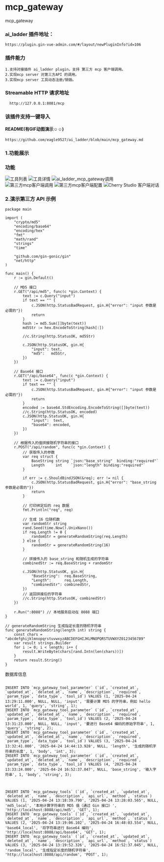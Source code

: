 # mcp_gateway
mcp_gateway 

###  ai_ladder  插件地址： 
```
https://plugin.gin-vue-admin.com/#/layout/newPluginInfo?id=106
```
### 插件能力
```
1.支持对接插件 ai_ladder plugin，支持 第三方 mcp 客户端调用。
2.实现mcp server 对第三方API 的调用。
3.实现mcp server 工具动态注册/销毁。
```

###  Streamable HTTP 请求地址

```
  http://127.0.0.1:8081/mcp
```

### 该插件支持一键导入

#### README(有GIF动图演示☺️☺️)
```
https://github.com/eagle9527/ai_ladder/blob/main/mcp_gateway.md
```
### 1.功能展示
### 功能 
![工具列表](https://github.com/eagle9527/ai_ladder/blob/main/tools.png?raw=true)
![工具详情](https://github.com/eagle9527/ai_ladder/blob/main/tool_defail.png?raw=true)
![ai_ladder_mcp_gateway调用](https://github.com/eagle9527/ai_ladder/blob/main/ai_ladder_mcp_gateway.png?raw=true)
![第三方mcp客户端调用](https://github.com/eagle9527/ai_ladder/blob/main/CherryStudio_mcp_gateway.png?raw=true)
![第三方mcp客户端配置](https://github.com/eagle9527/ai_ladder/blob/main/ide_client.png?raw=true)
![Cherry Studio 客户端对话](https://github.com/eagle9527/ai_ladder/blob/main/ide_chart.png?raw=true)


### 2.演示第三方  API 示例
```
package main

import (
	"crypto/md5"
	"encoding/base64"
	"encoding/hex"
	"fmt"
	"math/rand"
	"strings"
	"time"

	"github.com/gin-gonic/gin"
	"net/http"
)

func main() {
	r := gin.Default()

	// MD5 接口
	r.GET("/api/md5", func(c *gin.Context) {
		text := c.Query("input")
		if text == "" {
			c.JSON(http.StatusBadRequest, gin.H{"error": "input 参数是必需的"})
			return
		}
		hash := md5.Sum([]byte(text))
		md5Str := hex.EncodeToString(hash[:])

		//c.String(http.StatusOK, md5Str)

		c.JSON(http.StatusOK, gin.H{
			"input": text,
			"md5":   md5Str,
		})
	})

	// Base64 接口
	r.GET("/api/base64", func(c *gin.Context) {
		text := c.Query("input")
		if text == "" {
			c.JSON(http.StatusBadRequest, gin.H{"error": "input 参数是必需的"})
			return
		}
		encoded := base64.StdEncoding.EncodeToString([]byte(text))
		//c.String(http.StatusOK, encoded)
		c.JSON(http.StatusOK, gin.H{
			"input":  text,
			"base64": encoded,
		})
	})

	// 根据传入的值拼接随机字符串的接口
	r.POST("/api/random", func(c *gin.Context) {
		// 获取传入的参数
		var req struct {
			BaseString string `json:"base_string"  binding:"required"`
			Length     int    `json:"length" binding:"required"`
		}

		if err := c.ShouldBindJSON(&req); err != nil {
			c.JSON(http.StatusBadRequest, gin.H{"error": "base_string 参数是必需的"})
			return
		}

		// 打印绑定后的 req 数据
		fmt.Println("req", req)

		// 生成 16 位随机数
		var randomStr string
		rand.Seed(time.Now().UnixNano())
		if req.Length != 0 {
			randomStr = generateRandomString(req.Length)
		} else {
			randomStr = generateRandomString(16)
		}

		// 拼接传入的 base_string 和随机生成的字符串
		combinedStr := req.BaseString + randomStr

		c.JSON(http.StatusOK, gin.H{
			"BaseString":  req.BaseString,
			"Length":      req.Length,
			"combinedStr": combinedStr,
		})
		// 返回拼接后的字符串
		//c.String(http.StatusOK, combinedStr)
	})

	r.Run(":8088") // 本地服务启动在 8088 端口
}

// generateRandomString 生成指定长度的随机字符串
func generateRandomString(length int) string {
	const chars = "abcdefghijklmnopqrstuvwxyzABCDEFGHIJKLMNOPQRSTUVWXYZ0123456789"
	var result strings.Builder
	for i := 0; i < length; i++ {
		result.WriteByte(chars[rand.Intn(len(chars))])
	}
	return result.String()
}

```

数据库信息

```

INSERT INTO `mcp_gateway_tool_parameter` (`id`, `created_at`, `updated_at`, `deleted_at`, `name`, `description`, `required`, `param_type`, `data_type`, `tool_id`) VALUES (1, '2025-04-24 13:29:11.000', NULL, NULL, 'input', '需要计算 MD5 的字符串，例如 hello world', 1, 'query', 'string', 1);
INSERT INTO `mcp_gateway_tool_parameter` (`id`, `created_at`, `updated_at`, `deleted_at`, `name`, `description`, `required`, `param_type`, `data_type`, `tool_id`) VALUES (2, '2025-04-24 13:31:23.000', NULL, NULL, 'input', '要进行 Base64 编码的原始字符串', 1, 'query', 'string', 2);
INSERT INTO `mcp_gateway_tool_parameter` (`id`, `created_at`, `updated_at`, `deleted_at`, `name`, `description`, `required`, `param_type`, `data_type`, `tool_id`) VALUES (3, '2025-04-24 13:32:41.000', '2025-04-24 14:44:13.928', NULL, 'length', '生成的随机字符串的长度', 1, 'body', 'int', 3);
INSERT INTO `mcp_gateway_tool_parameter` (`id`, `created_at`, `updated_at`, `deleted_at`, `name`, `description`, `required`, `param_type`, `data_type`, `tool_id`) VALUES (4, '2025-04-24 13:33:24.000', '2025-04-24 16:52:37.047', NULL, 'base_string', '输入字符串', 1, 'body', 'string', 3);



INSERT INTO `mcp_gateway_tools` (`id`, `created_at`, `updated_at`, `deleted_at`, `name`, `description`, `api_url`, `method`, `status`) VALUES (1, '2025-04-24 13:18:39.790', '2025-04-24 13:28:03.565', NULL, 'md5_local', '本地计算字符串的 MD5 值（通过 Gin 接口）', 'http://localhost:8088/api/md5', 'GET', 1);
INSERT INTO `mcp_gateway_tools` (`id`, `created_at`, `updated_at`, `deleted_at`, `name`, `description`, `api_url`, `method`, `status`) VALUES (2, '2025-04-24 13:19:06.102', '2025-04-24 16:48:03.554', NULL, 'base64_local', '将字符串进行 Base64 编码', 'http://localhost:8088/api/base64', 'GET', 1);
INSERT INTO `mcp_gateway_tools` (`id`, `created_at`, `updated_at`, `deleted_at`, `name`, `description`, `api_url`, `method`, `status`) VALUES (3, '2025-04-24 13:19:52.326', '2025-04-24 16:52:37.045', NULL, 'random_local', '生成指定长度的随机字符串', 'http://localhost:8088/api/random', 'POST', 1);
```
